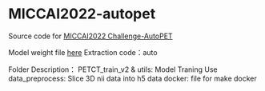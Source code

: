 # MICCAI2022-autopet

Source code for [MICCAI2022 Challenge-AutoPET](https://autopet.grand-challenge.org/evaluation/challenge/leaderboard/)

Model weight file [here](https://pan.baidu.com/s/1F8Wqn_VNGpgMzchB3sjzWw) 
Extraction code：auto

Folder Description：
PETCT_train_v2 & utils: Model Traning Use
data_preprocess: Slice 3D nii data into h5 data
docker: file for make docker
